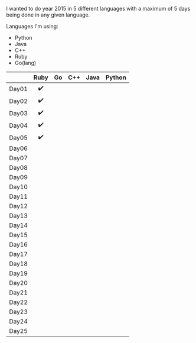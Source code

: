 I wanted to do year 2015 in 5 different languages with a maximum of 5 days being done in any given language.


Languages I'm using:
 - Python
 - Java
 - C++
 - Ruby
 - Go(lang)

|       | Ruby               | Go                 | C++                | Java               | Python             |
|:-----:|:------------------:|:------------------:|:------------------:|:------------------:|:------------------:|
| Day01 | :heavy_check_mark: |                    |                    |                    |                    |
| Day02 | :heavy_check_mark: |                    |                    |                    |                    |
| Day03 | :heavy_check_mark: |                    |                    |                    |                    |
| Day04 | :heavy_check_mark: |                    |                    |                    |                    |
| Day05 | :heavy_check_mark: |                    |                    |                    |                    |
| Day06 |                    |                    |                    |                    |                    |
| Day07 |                    |                    |                    |                    |                    |
| Day08 |                    |                    |                    |                    |                    |
| Day09 |                    |                    |                    |                    |                    |
| Day10 |                    |                    |                    |                    |                    |
| Day11 |                    |                    |                    |                    |                    |
| Day12 |                    |                    |                    |                    |                    |
| Day13 |                    |                    |                    |                    |                    |
| Day14 |                    |                    |                    |                    |                    |
| Day15 |                    |                    |                    |                    |                    |
| Day16 |                    |                    |                    |                    |                    |
| Day17 |                    |                    |                    |                    |                    |
| Day18 |                    |                    |                    |                    |                    |
| Day19 |                    |                    |                    |                    |                    |
| Day20 |                    |                    |                    |                    |                    |
| Day21 |                    |                    |                    |                    |                    |
| Day22 |                    |                    |                    |                    |                    |
| Day23 |                    |                    |                    |                    |                    |
| Day24 |                    |                    |                    |                    |                    |
| Day25 |                    |                    |                    |                    |                    |